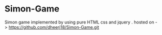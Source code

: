 # Simon-Game
Simon game implemented by using pure HTML css and jquery .
hosted on -> https://github.com/dheerj18/Simon-Game.git
